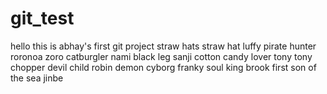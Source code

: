 # git_test
hello this is abhay's first git project
straw hats 
straw hat luffy 
pirate hunter roronoa zoro
catburgler nami
black leg sanji
cotton candy lover tony tony chopper
devil child robin
demon cyborg franky
soul king brook
first son of the sea jinbe